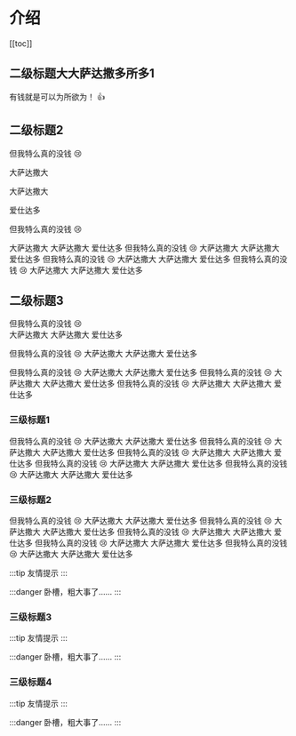 # 介绍

[[toc]]

## 二级标题大大萨达撒多所多1

有钱就是可以为所欲为！ :+1:

## 二级标题2

但我特么真的没钱 :cry:

大萨达撒大

大萨达撒大

爱仕达多

但我特么真的没钱 :cry:

大萨达撒大
大萨达撒大
爱仕达多
但我特么真的没钱 :cry:
大萨达撒大
大萨达撒大
爱仕达多
但我特么真的没钱 :cry:
大萨达撒大
大萨达撒大
爱仕达多
但我特么真的没钱 :cry:
大萨达撒大
大萨达撒大
爱仕达多

## 二级标题3
但我特么真的没钱 :cry:  
大萨达撒大
大萨达撒大
爱仕达多

但我特么真的没钱 :cry:
大萨达撒大
大萨达撒大
爱仕达多


但我特么真的没钱 :cry:
大萨达撒大
大萨达撒大
爱仕达多
但我特么真的没钱 :cry:
大萨达撒大
大萨达撒大
爱仕达多
但我特么真的没钱 :cry:
大萨达撒大
大萨达撒大
爱仕达多

### 三级标题1
但我特么真的没钱 :cry:
大萨达撒大
大萨达撒大
爱仕达多
但我特么真的没钱 :cry:
大萨达撒大
大萨达撒大
爱仕达多
但我特么真的没钱 :cry:
大萨达撒大
大萨达撒大
爱仕达多
但我特么真的没钱 :cry:
大萨达撒大
大萨达撒大
爱仕达多
但我特么真的没钱 :cry:
大萨达撒大
大萨达撒大
爱仕达多

### 三级标题2
但我特么真的没钱 :cry:
大萨达撒大
大萨达撒大
爱仕达多
但我特么真的没钱 :cry:
大萨达撒大
大萨达撒大
爱仕达多
但我特么真的没钱 :cry:
大萨达撒大
大萨达撒大
爱仕达多
但我特么真的没钱 :cry:
大萨达撒大
大萨达撒大
爱仕达多
但我特么真的没钱 :cry:
大萨达撒大
大萨达撒大
爱仕达多

:::tip
友情提示
:::

:::danger
卧槽，粗大事了……
:::

### 三级标题3

:::tip
友情提示
:::

:::danger
卧槽，粗大事了……
:::

### 三级标题4

:::tip
友情提示
:::

:::danger
卧槽，粗大事了……
:::